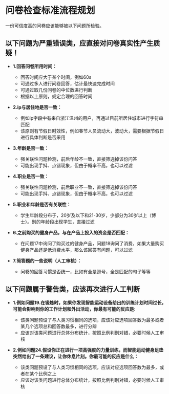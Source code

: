 # 问卷检查标准流程规划
一份可信度高的问卷应该能够被以下问题所检验。

## 以下问题为严重错误类，应直接对问卷真实性产生质疑！
- **1.回答问卷所用时间：**
  - 回答时间应大于某个时间，例如60s
  - 可通过多人进行问卷回答，估计最快速完成时间
  - 可通过取几份问卷的中位数进行判断
  - 根据以上原则，规定合理的回答时间

- **2.ip与居住地是否一致：**
  - 例如ip字段中有来自浙江温州的用户，再通过目前所居住城市进行字符串匹配
  - 该原则有节假日时效性，例如春节人员流动大，波动大，需要根据节假日进行具体判断是否采用

- **3.年龄是否一致：**
  - 强关联性问题检测，前后年龄不一致，直接筛选掉该份问答
  - 可能出现手抖、点错现象，但由于概率不高，也可以过滤

- **4.职业是否一致：**
  - 强关联性问题检测，前后职业不一致，直接筛选掉该份问答
  - 可能出现手抖、点错现象，但由于概率不高，也可以过滤

- **5.职业和年龄是否有关联性：**
  - 学生年龄段分布于，20岁及以下和21-30岁，少部分为30岁以上（博士）。别的年龄段出现学生，直接过滤

- **6.之前购买的健身产品，与在产品上投入的资金是否匹配：**
  - 在问题17中询问了购买过的健身产品，问题18询问了消费，如果大量购买健身产品还是低消费水平，那么该回答有问题，可以过滤

- **7.简答题的一些说明（人工审核）：**
  - 问卷的回答习惯是否统一，比如有全是逗号，全是匹配的句子等等

## 以下问题属于警告类，应该再次进行人工判断
- **1.例如问题19.在锻炼时，如果你发现智能运动设备给出的训练计划时间过长，可能会影响到你的工作计划和外出活动，你最有可能的反应是:**
  - 该类问题预设了与人类习惯相同的选项，应该对应选项回答数为最多或者某几个选项总和回答数最多，进行分辨
  - 应该对该类问题进行总体分布统计，按照比例判别对错，必要时候人工审核
  
- **2.例如问题24.假设你正在进行一项高强度的力量训练，而智能运动健身足垫突然给出了一条建议，让你休息片刻。你最可能的反应是什么：**
  - 该类问题预设了与人类习惯相同的选项，应该对应选项回答数为最多，或者在某个比例之上
  - 应该对该类问题进行总体分布统计，按照比例判别对错，必要时候人工审核


